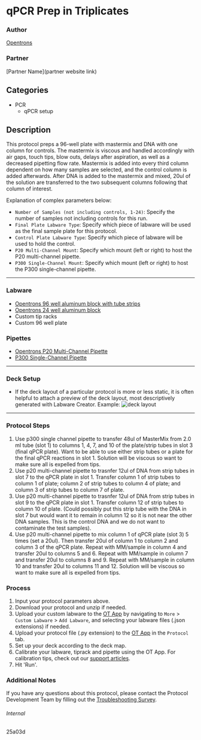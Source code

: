 # qPCR Prep in Triplicates

### Author
[Opentrons](https://opentrons.com/)

### Partner
[Partner Name](partner website link)

## Categories
* PCR
	* qPCR setup

## Description
This protocol preps a 96-well plate with mastermix and DNA with one column for controls. The mastermix is viscous and handled accordingly with air gaps, touch tips, blow outs, delays after aspiration, as well as a decreased pipetting flow rate. Mastermix is added into every third column dependent on how many samples are selected, and the control column is added afterwards. After DNA is added to the mastermix and mixed, 20ul of the solution are transferred to the two subsequent columns following that column of interest.

Explanation of complex parameters below:
* `Number of Samples (not including controls, 1-24)`: Specify the number of samples not including controls for this run.
* `Final Plate Labware Type`: Specify which piece of labware will be used as the final sample plate for this protocol.
* `Control Plate Labware Type`: Specify which piece of labware will be used to hold the control.
* `P20 Multi-Channel Mount`: Specify which mount (left or right) to host the P20 multi-channel pipette.
* `P300 Single-Channel Mount`: Specify which mount (left or right) to host the P300 single-channel pipette.

---

### Labware
* [Opentrons 96 well aluminum block with tube strips](https://shop.opentrons.com/collections/racks-and-adapters/products/aluminum-block-set)
* [Opentrons 24 well aluminum block](https://shop.opentrons.com/collections/racks-and-adapters/products/aluminum-block-set)
* Custom tip racks
* Custom 96 well plate

### Pipettes
* [Opentrons P20 Multi-Channel Pipette](https://shop.opentrons.com/collections/ot-2-robot/products/8-channel-electronic-pipette)
* [P300 Single-Channel Pipette](https://shop.opentrons.com/collections/ot-2-robot/products/single-channel-electronic-pipette)


---

### Deck Setup
* If the deck layout of a particular protocol is more or less static, it is often helpful to attach a preview of the deck layout, most descriptively generated with Labware Creator. Example:
![deck layout](https://opentrons-protocol-library-website.s3.amazonaws.com/custom-README-images/bc-rnadvance-viral/Screen+Shot+2021-02-23+at+2.47.23+PM.png)


---

### Protocol Steps
1. Use p300 single channel pipette to transfer 48ul of MasterMix from 2.0 ml tube (slot 1) to columns 1, 4, 7, and 10 of the plate/strip tubes in slot 3 (final qPCR plate). Want to be able to use either strip tubes or a plate for the final qPCR reactions in slot 1. Solution will be viscous so want to make sure all is expelled from tips.
2. Use p20 multi-channel pipette to trasnfer 12ul of DNA from strip tubes in slot 7 to the qPCR plate in slot 1. Transfer column 1 of strip tubes to column 1 of plate; column 2 of strip tubes to column 4 of plate; and column 3 of strip tubes to column 7 of plate.
3. Use p20 multi-channel pipette to trasnfer 12ul of DNA from strip tubes in slot 9 to the qPCR plate in slot 1. Transfer column 12 of strip tubes to column 10 of plate. (Could possibly put this strip tube with the DNA in slot 7 but would want it to remain in column 12 so it is not near the other DNA samples. This is the control DNA and we do not want to contaminate the test samples).
4. Use p20 multi-channel pipette to mix column 1 of qPCR plate (slot 3) 5 times (set a 20ul). Then transfer 20ul of column 1 to column 2 and column 3 of the qPCR plate. Repeat with MM/sample in column 4 and transfer 20ul to columns 5 and 6. Repeat with MM/sample in column 7 and transfer 20ul to columns 8 and 9. Repeat with MM/sample in column 10 and transfer 20ul to columns 11 and 12. Solution will be viscous so want to make sure all is expelled from tips.

### Process
1. Input your protocol parameters above.
2. Download your protocol and unzip if needed.
3. Upload your custom labware to the [OT App](https://opentrons.com/ot-app) by navigating to `More` > `Custom Labware` > `Add Labware`, and selecting your labware files (.json extensions) if needed.
4. Upload your protocol file (.py extension) to the [OT App](https://opentrons.com/ot-app) in the `Protocol` tab.
5. Set up your deck according to the deck map.
6. Calibrate your labware, tiprack and pipette using the OT App. For calibration tips, check out our [support articles](https://support.opentrons.com/en/collections/1559720-guide-for-getting-started-with-the-ot-2).
7. Hit 'Run'.

### Additional Notes
If you have any questions about this protocol, please contact the Protocol Development Team by filling out the [Troubleshooting Survey](https://protocol-troubleshooting.paperform.co/).

###### Internal
25a03d
